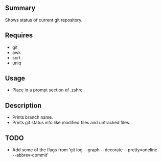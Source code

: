## Summary
Shows status of current git repository.

## Requires
* git
* awk
* sort
* uniq

## Usage
* Place in a prompt section of .zshrc

## Description
* Prints branch name.
* Prints git status info like modified files and untracked files.

## TODO
* Add some of the flags from 'git log --graph --decorate --pretty=oneline --abbrev-commit'
